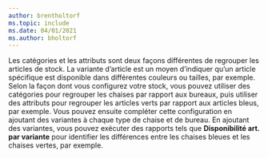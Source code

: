 ```yaml
---
author: brentholtorf
ms.topic: include
ms.date: 04/01/2021
ms.author: bholtorf
---
```

Les catégories et les attributs sont deux façons différentes de regrouper les articles de stock. La variante d’article est un moyen d’indiquer qu’un article spécifique est disponible dans différentes couleurs ou tailles, par exemple. Selon la façon dont vous configurez votre stock, vous pouvez utiliser des catégories pour regrouper les chaises par rapport aux bureaux, puis utiliser des attributs pour regrouper les articles verts par rapport aux articles bleus, par exemple. Vous pouvez ensuite compléter cette configuration en ajoutant des variantes à chaque type de chaise et de bureau. En ajoutant des variantes, vous pouvez exécuter des rapports tels que **Disponibilité art. par variante** pour identifier les différences entre les chaises bleues et les chaises vertes, par exemple.
